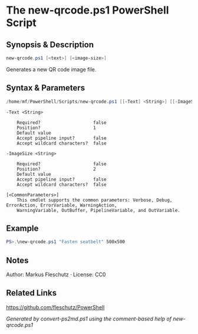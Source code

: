 # The new-qrcode.ps1 PowerShell Script

## Synopsis & Description
```powershell
new-qrcode.ps1 [<text>] [<image-size>]
```

Generates a new QR code image file.

## Syntax & Parameters
```powershell
/home/mf/PowerShell/Scripts/new-qrcode.ps1 [[-Text] <String>] [[-ImageSize] <String>] [<CommonParameters>]
```

```
-Text <String>
    
    Required?                    false
    Position?                    1
    Default value                
    Accept pipeline input?       false
    Accept wildcard characters?  false
```

```
-ImageSize <String>
    
    Required?                    false
    Position?                    2
    Default value                
    Accept pipeline input?       false
    Accept wildcard characters?  false
```

```
[<CommonParameters>]
    This cmdlet supports the common parameters: Verbose, Debug, ErrorAction, ErrorVariable, WarningAction, 
    WarningVariable, OutBuffer, PipelineVariable, and OutVariable.
```

## Example
```powershell
PS>.\new-qrcode.ps1 "Fasten seatbelt" 500x500
```


## Notes
Author: Markus Fleschutz · License: CC0

## Related Links
https://github.com/fleschutz/PowerShell

*Generated by convert-ps2md.ps1 using the comment-based help of new-qrcode.ps1*
